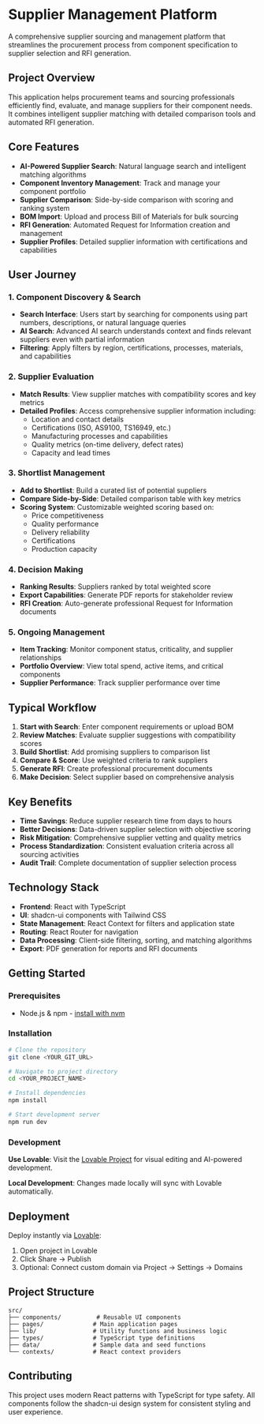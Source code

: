 # Supplier Management Platform

A comprehensive supplier sourcing and management platform that streamlines the procurement process from component specification to supplier selection and RFI generation.

## Project Overview

This application helps procurement teams and sourcing professionals efficiently find, evaluate, and manage suppliers for their component needs. It combines intelligent supplier matching with detailed comparison tools and automated RFI generation.

## Core Features

- **AI-Powered Supplier Search**: Natural language search and intelligent matching algorithms
- **Component Inventory Management**: Track and manage your component portfolio
- **Supplier Comparison**: Side-by-side comparison with scoring and ranking system
- **BOM Import**: Upload and process Bill of Materials for bulk sourcing
- **RFI Generation**: Automated Request for Information creation and management
- **Supplier Profiles**: Detailed supplier information with certifications and capabilities

## User Journey

### 1. Component Discovery & Search
- **Search Interface**: Users start by searching for components using part numbers, descriptions, or natural language queries
- **AI Search**: Advanced AI search understands context and finds relevant suppliers even with partial information
- **Filtering**: Apply filters by region, certifications, processes, materials, and capabilities

### 2. Supplier Evaluation
- **Match Results**: View supplier matches with compatibility scores and key metrics
- **Detailed Profiles**: Access comprehensive supplier information including:
  - Location and contact details
  - Certifications (ISO, AS9100, TS16949, etc.)
  - Manufacturing processes and capabilities
  - Quality metrics (on-time delivery, defect rates)
  - Capacity and lead times

### 3. Shortlist Management
- **Add to Shortlist**: Build a curated list of potential suppliers
- **Compare Side-by-Side**: Detailed comparison table with key metrics
- **Scoring System**: Customizable weighted scoring based on:
  - Price competitiveness
  - Quality performance
  - Delivery reliability
  - Certifications
  - Production capacity

### 4. Decision Making
- **Ranking Results**: Suppliers ranked by total weighted score
- **Export Capabilities**: Generate PDF reports for stakeholder review
- **RFI Creation**: Auto-generate professional Request for Information documents

### 5. Ongoing Management
- **Item Tracking**: Monitor component status, criticality, and supplier relationships
- **Portfolio Overview**: View total spend, active items, and critical components
- **Supplier Performance**: Track supplier performance over time

## Typical Workflow

1. **Start with Search**: Enter component requirements or upload BOM
2. **Review Matches**: Evaluate supplier suggestions with compatibility scores
3. **Build Shortlist**: Add promising suppliers to comparison list
4. **Compare & Score**: Use weighted criteria to rank suppliers
5. **Generate RFI**: Create professional procurement documents
6. **Make Decision**: Select supplier based on comprehensive analysis

## Key Benefits

- **Time Savings**: Reduce supplier research time from days to hours
- **Better Decisions**: Data-driven supplier selection with objective scoring
- **Risk Mitigation**: Comprehensive supplier vetting and quality metrics
- **Process Standardization**: Consistent evaluation criteria across all sourcing activities
- **Audit Trail**: Complete documentation of supplier selection process

## Technology Stack

- **Frontend**: React with TypeScript
- **UI**: shadcn-ui components with Tailwind CSS
- **State Management**: React Context for filters and application state
- **Routing**: React Router for navigation
- **Data Processing**: Client-side filtering, sorting, and matching algorithms
- **Export**: PDF generation for reports and RFI documents

## Getting Started

### Prerequisites
- Node.js & npm - [install with nvm](https://github.com/nvm-sh/nvm#installing-and-updating)

### Installation

```sh
# Clone the repository
git clone <YOUR_GIT_URL>

# Navigate to project directory
cd <YOUR_PROJECT_NAME>

# Install dependencies
npm install

# Start development server
npm run dev
```

### Development

**Use Lovable**: Visit the [Lovable Project](https://lovable.dev/projects/5b71f3c7-355d-45cb-a5e6-628053cd8c7a) for visual editing and AI-powered development.

**Local Development**: Changes made locally will sync with Lovable automatically.

## Deployment

Deploy instantly via [Lovable](https://lovable.dev/projects/5b71f3c7-355d-45cb-a5e6-628053cd8c7a):
1. Open project in Lovable
2. Click Share → Publish
3. Optional: Connect custom domain via Project → Settings → Domains

## Project Structure

```
src/
├── components/          # Reusable UI components
├── pages/              # Main application pages
├── lib/                # Utility functions and business logic
├── types/              # TypeScript type definitions
├── data/               # Sample data and seed functions
└── contexts/           # React context providers
```

## Contributing

This project uses modern React patterns with TypeScript for type safety. All components follow the shadcn-ui design system for consistent styling and user experience.